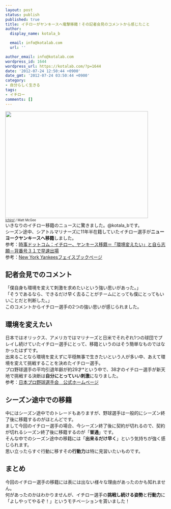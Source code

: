 ```yaml
---
layout: post
status: publish
published: true
title: イチローがヤンキースへ電撃移籍！その記者会見のコメントから感じたこと
author:
  display_name: kotala_b

  email: info@kotalab.com
  url: ''

author_email: info@kotalab.com
wordpress_id: 1644
wordpress_url: https://kotalab.com/?p=1644
date: '2012-07-24 12:50:44 +0900'
date_gmt: '2012-07-24 03:50:44 +0900'
category:
- 自分らしく生きる
tags:
- イチロー
comments: []
---
```

<p><a href="https://kotalab.com/wp-content/uploads/ichiro_120724.jpg"><img src="https://kotalab.com/wp-content/uploads/ichiro_120724.jpg" alt="" title="ichiro_120724" width="448" height="336" class="alignnone size-full wp-image-1645" /></a><br />
<span style="font-size:10px;"><a href="https://www.flickr.com/photos/pleeker/3810148463/" target="_blank">Ichiro!</a> / Matt McGee</span><br />
いきなりのイチロー移籍のニュースに驚きました。@kotala_bです。<br />
シーズン途中、シアトルマリナーズに11年半在籍していたイチロー選手が<strong>ニューヨークヤンキースへ移籍</strong>しました。<br />
参考：<a href="http://www.jiji.com/jc/c?g=spo_30&k=2012072400103" target="_blank">時事ドットコム：イチロー、ヤンキース移籍＝「環境変えたい」と自ら志願－背番号３１で早速出場</a><br />
参考：<a href="https://www.facebook.com/Yankees" target="_blank">New York Yankeesフェイスブックページ</a><br />
<!--more--></p>
<h2>記者会見でのコメント</h2>
<p>「僕自身も環境を変えて刺激を求めたいという強い思いがあった。」<br />
「そうであるなら、できるだけ早く去ることがチームにとっても僕にとってもいいことだと判断した。」<br />
このコメントからイチロー選手の2つの強い思いが感じられました。</p>
<h2>環境を変えたい</h2>
<p>日本ではオリックス、アメリカではマリナーズと日米でそれぞれ1つの球団でプレイし続けていたイチロー選手にとって、移籍というのはそう簡単なものではなかったはずです。<br />
出来ることなら環境を変えずに平穏無事で生きたいという人が多い中、あえて環境を変えて挑戦することを決めたイチロー選手。<br />
プロ野球選手の平均引退年齢が約29才*という中で、38才のイチロー選手が新天地で挑戦する決断は<strong>自分にとっていい刺激</strong>になりました。<br />
参考：<a href="http://jpbpa.net/transfer/?id=1285571669-687883" target="_blank">日本プロ野球選手会　公式ホームページ</a></p>
<h2>シーズン途中での移籍</h2>
<p>中にはシーズン途中でのトレードもありますが、野球選手は一般的にシーズン終了後に移籍するのがほとんどです。<br />
まして今回のイチロー選手の場合、今シーズン終了後に契約が切れるので、契約が切れるシーズン終了後に移籍するのが「<strong>普通</strong>」です。<br />
そんな中でのシーズン途中の移籍には「<strong>出来るだけ早く</strong>」という気持ちが強く感じられます。<br />
思い立ったらすぐ行動に移すその<strong>行動力</strong>は特に見習いたいものです。</p>
<h2>まとめ</h2>
<p>今回のイチロー選手の移籍には表には出ない様々な理由があったのかも知れません。<br />
何があったのかはわかりませんが、イチロー選手の<strong>挑戦し続ける姿勢</strong>と<strong>行動力</strong>に「よしやってやるぞ！」というモチベーションを貰いました！</p>
